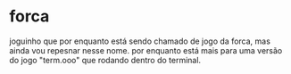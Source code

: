# forca

joguinho que por enquanto está sendo chamado de jogo da forca, mas ainda vou repesnar nesse nome.
por enquanto está mais para uma versão do jogo "term.ooo" que rodando dentro do terminal.
